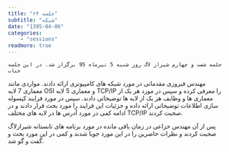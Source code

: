 ```yaml
---
title: "جلسه ۶۴"
subtitle: "شبکه"
date: "1395-04-06"
categories:
    - "sessions"
readmore: true
---
```

    جلسه شصت و چهارم شیراز لاگ روز شنبه 5 تیرماه 95 برگزار شد. در این جلسه جناب
مهندس فیروزی مقدماتی در مورد شبکه های کامپیوتری ارائه دادند. مواردی مانند
معماری 7 لایه OSI و معماری 5 لایه TCP/IP را معرفی کرده و سپس در مورد هر یک از
معماری ها و وظایف هر یک از لایه ها توضیحاتی دادند. سپس در مورد فرایند کپسوله
سازی اطلاعات توضیحاتی ارائه داده و جزئیات این فرایند را مورد بحث قرار دادند و
در ادامه کمی در مورد آدرس ها در لایه های مختلف TCP/IP صحبت کردند.

پس از آن مهندس خزاعی در زمان باقی مانده در مورد برنامه های تابستانه شیرازلاگ
صحبت کردند و نظرات حاضرین را در این مورد جویا شدند و کمی در این مورد بحث و گفت
و گو شد.

